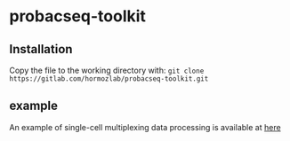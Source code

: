 # probacseq-toolkit

## Installation
Copy the file to the working directory with:
`git clone https://gitlab.com/hormozlab/probacseq-toolkit.git`

## example
An example of single-cell multiplexing data processing is available at [here](https://github.com/hormoz-lab/probacseq-toolkit/-/blob/main/example.ipynb)
